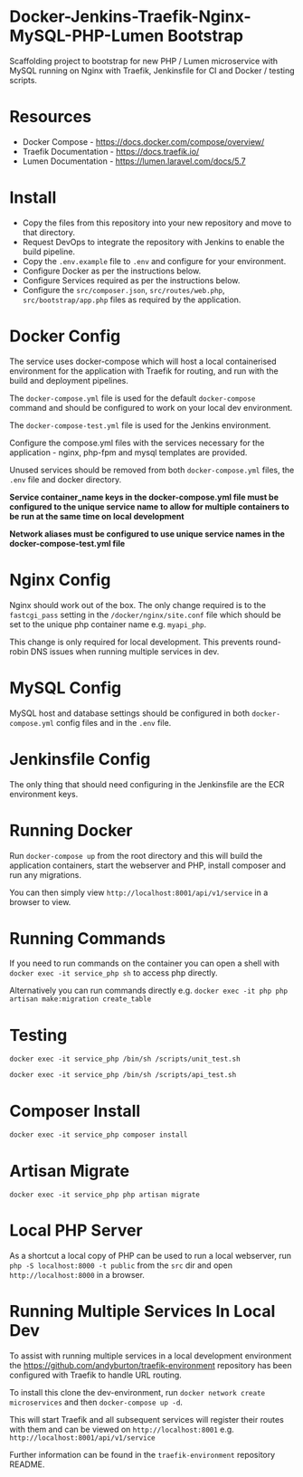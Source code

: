 # Docker-Jenkins-Traefik-Nginx-MySQL-PHP-Lumen Bootstrap

Scaffolding project to bootstrap for new PHP / Lumen microservice with MySQL running on Nginx with Traefik, Jenkinsfile for CI and Docker / testing scripts.

# Resources

- Docker Compose - https://docs.docker.com/compose/overview/
- Traefik Documentation - https://docs.traefik.io/
- Lumen Documentation - https://lumen.laravel.com/docs/5.7

# Install

- Copy the files from this repository into your new repository and move to that directory.
- Request DevOps to integrate the repository with Jenkins to enable the build pipeline.
- Copy the `.env.example` file to `.env` and configure for your environment.
- Configure Docker as per the instructions below.
- Configure Services required as per the instructions below.
- Configure the `src/composer.json`, `src/routes/web.php`, `src/bootstrap/app.php` files as required by the application.

# Docker Config

The service uses docker-compose which will host a local containerised environment for the application with Traefik for routing, and run with the build and deployment pipelines.

The `docker-compose.yml` file is used for the default `docker-compose` command and should be configured to work on your local dev environment.

The `docker-compose-test.yml` file is used for the Jenkins environment.

Configure the compose.yml files with the services necessary for the application - nginx, php-fpm and mysql templates are provided.

Unused services should be removed from both `docker-compose.yml` files, the `.env` file and docker directory.

**Service container_name keys in the docker-compose.yml file must be configured to the unique service name to allow for multiple containers to be run at the same time on local development**

**Network aliases must be configured to use unique service names in the docker-compose-test.yml file**

# Nginx Config

Nginx should work out of the box. The only change required is to the `fastcgi_pass` setting in the `/docker/nginx/site.conf` file which should be set to the unique php container name e.g. `myapi_php`. 

This change is only required for local development. This prevents round-robin DNS issues when running multiple services in dev.

# MySQL Config

MySQL host and database settings should be configured in both `docker-compose.yml` config files and in the `.env` file.

# Jenkinsfile Config

The only thing that should need configuring in the Jenkinsfile are the ECR environment keys.

# Running Docker

Run `docker-compose up` from the root directory and this will build the application containers, start the webserver and PHP, install composer and run any migrations.

You can then simply view `http://localhost:8001/api/v1/service` in a browser to view.

# Running Commands

If you need to run commands on the container you can open a shell with `docker exec -it service_php sh` to access php directly.

Alternatively you can run commands directly e.g. `docker exec -it php php artisan make:migration create_table`

# Testing

`docker exec -it service_php /bin/sh /scripts/unit_test.sh`

`docker exec -it service_php /bin/sh /scripts/api_test.sh`

# Composer Install

`docker exec -it service_php composer install`

# Artisan Migrate

`docker exec -it service_php php artisan migrate`

# Local PHP Server

As a shortcut a local copy of PHP can be used to run a local webserver, run `php -S localhost:8000 -t public` from the `src` dir and open `http://localhost:8000` in a browser.

# Running Multiple Services In Local Dev

To assist with running multiple services in a local development environment the https://github.com/andyburton/traefik-environment repository has been configured with Traefik to handle URL routing.

To install this clone the dev-environment, run `docker network create microservices` and then `docker-compose up -d`.

This will start Traefik and all subsequent services will register their routes with them and can be viewed on `http://localhost:8001` e.g. `http://localhost:8001/api/v1/service`

Further information can be found in the `traefik-environment` repository README.
